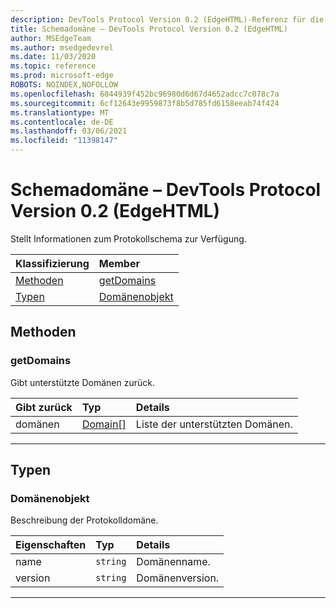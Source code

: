 ```yaml
---
description: DevTools Protocol Version 0.2 (EdgeHTML)-Referenz für die Schemadomäne. Stellt Informationen zum Protokollschema zur Verfügung.
title: Schemadomäne – DevTools Protocol Version 0.2 (EdgeHTML)
author: MSEdgeTeam
ms.author: msedgedevrel
ms.date: 11/03/2020
ms.topic: reference
ms.prod: microsoft-edge
ROBOTS: NOINDEX,NOFOLLOW
ms.openlocfilehash: 6844939f452bc96980d6d67d4652adcc7c078c7a
ms.sourcegitcommit: 6cf12643e9959873f8b5d785fd6158eeab74f424
ms.translationtype: MT
ms.contentlocale: de-DE
ms.lasthandoff: 03/06/2021
ms.locfileid: "11398147"
---
```

# <a name="schema-domain---devtools-protocol-version-02-edgehtml"></a>Schemadomäne – DevTools Protocol Version 0.2 (EdgeHTML)  

Stellt Informationen zum Protokollschema zur Verfügung.  

| Klassifizierung | Member |  
|:--- |:--- |  
| [Methoden](#methods) | [getDomains](#getdomains) |  
| [Typen](#types) | [Domänenobjekt](#domain) |  

## <a name="methods"></a>Methoden  

### <a name="getdomains"></a>getDomains  

Gibt unterstützte Domänen zurück.  

| Gibt zurück | Typ | Details |  
|:--- |:--- |:--- |  
| domänen | [Domain[]](#domain) | Liste der unterstützten Domänen. |  

---  

## <a name="types"></a>Typen  

### <a name="domain-object"></a>Domänenobjekt  

<a name="domain"></a>  

Beschreibung der Protokolldomäne.  

| Eigenschaften | Typ | Details |  
|:--- |:--- |:--- |  
| name | `string` | Domänenname. |  
| version | `string` | Domänenversion. |  

---  
